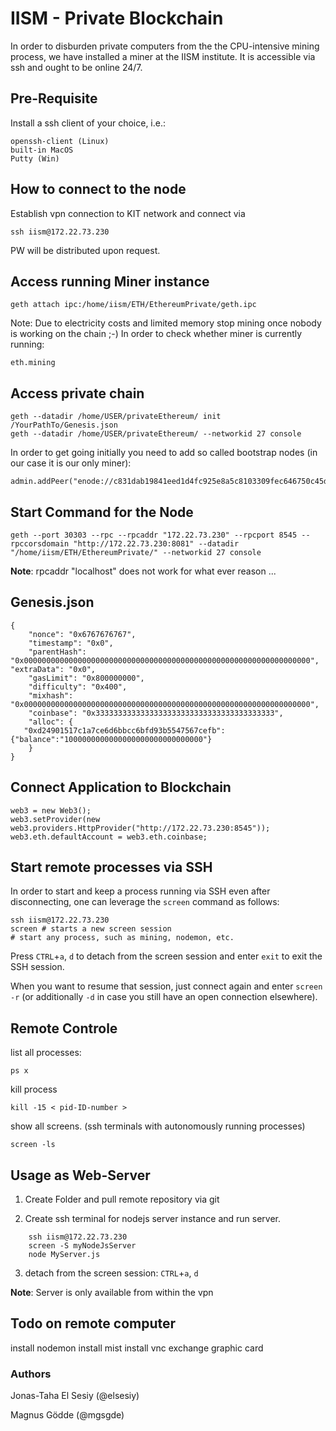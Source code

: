 # IISM - Private Blockchain

In order to disburden private computers from the the CPU-intensive mining process, we have installed a miner at the IISM institute. It is accessible via ssh and ought to be online 24/7.


## Pre-Requisite

Install a ssh client of your choice, i.e.:

    openssh-client (Linux)
    built-in MacOS
    Putty (Win)

## How to connect to the node

Establish vpn connection to KIT network and connect via

    ssh iism@172.22.73.230

PW will be distributed upon request.

## Access running Miner instance

    geth attach ipc:/home/iism/ETH/EthereumPrivate/geth.ipc
    
Note: Due to electricity costs and limited memory stop mining once nobody is working on the chain ;-) 
In order to check whether miner is currently running:

    eth.mining


## Access private chain 

    geth --datadir /home/USER/privateEthereum/ init /YourPathTo/Genesis.json
    geth --datadir /home/USER/privateEthereum/ --networkid 27 console
    
In order to get going initially you need to add so called bootstrap nodes (in our case it is our only miner): 

    admin.addPeer("enode://c831dab19841eed1d4fc925e8a5c8103309fec646750c45d4effb43a5c411da6b3f01280d7f1d4a8716989b556bfb3ad792ec0e8aaff74a7737bfd567f7e1d48@[172.22.73.230]:30307")

## Start Command for the Node 

    geth --port 30303 --rpc --rpcaddr "172.22.73.230" --rpcport 8545 --rpccorsdomain "http://172.22.73.230:8081" --datadir "/home/iism/ETH/EthereumPrivate/" --networkid 27 console
    
**Note**: rpcaddr "localhost" does not work for what ever reason ... 

## Genesis.json

    {
    	"nonce": "0x6767676767",
    	"timestamp": "0x0",
    	"parentHash": "0x0000000000000000000000000000000000000000000000000000000000000000",
    "extraData": "0x0",
    	"gasLimit": "0x800000000",
    	"difficulty": "0x400",
    	"mixhash": "0x0000000000000000000000000000000000000000000000000000000000000000",
    	"coinbase": "0x3333333333333333333333333333333333333333",
    	"alloc": {
       "0xd24901517c1a7ce6d6bbcc6bfd93b5547567cefb": {"balance":"1000000000000000000000000000000"}
    	}
    }
## Connect Application to Blockchain 

    web3 = new Web3();
    web3.setProvider(new web3.providers.HttpProvider("http://172.22.73.230:8545"));
    web3.eth.defaultAccount = web3.eth.coinbase;

## Start remote processes via SSH

In order to start and keep a process running via SSH even after disconnecting, one can leverage the `screen` command as follows:

    ssh iism@172.22.73.230
    screen # starts a new screen session
    # start any process, such as mining, nodemon, etc.

Press `CTRL`+`a`, `d` to detach from the screen session and enter `exit` to exit the SSH session.

When you want to resume that session, just connect again and enter `screen -r` (or additionally `-d` in case you still have an open connection elsewhere).

## Remote Controle

list all processes: 

    ps x
   
kill process 

    kill -15 < pid-ID-number >

show all screens. (ssh terminals with autonomously running processes)

    screen -ls 

    
## Usage as Web-Server
1. Create Folder and pull remote repository via git

2. Create ssh terminal for nodejs server instance and run server. 
```
    ssh iism@172.22.73.230
    screen -S myNodeJsServer
    node MyServer.js 
```    
3. detach from the screen session: `CTRL`+`a`, `d`

**Note**: Server is only available from within the vpn

## Todo on remote computer

install nodemon
install mist 
install vnc
exchange graphic card 

### Authors
Jonas-Taha El Sesiy (@elsesiy)

Magnus Gödde (@mgsgde)  

